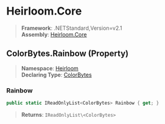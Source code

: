 # Heirloom.Core

> **Framework**: .NETStandard,Version=v2.1  
> **Assembly**: [Heirloom.Core][0]

## ColorBytes.Rainbow (Property)

> **Namespace**: [Heirloom][0]  
> **Declaring Type**: [ColorBytes][1]

### Rainbow

```cs
public static IReadOnlyList<ColorBytes> Rainbow { get; }
```

> **Returns**: `IReadOnlyList\<ColorBytes>`

[0]: ../../../Heirloom.Core.md
[1]: ../ColorBytes.md
